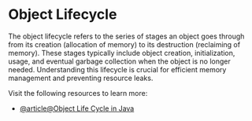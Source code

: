 # Object Lifecycle

The object lifecycle refers to the series of stages an object goes through from its creation (allocation of memory) to its destruction (reclaiming of memory). These stages typically include object creation, initialization, usage, and eventual garbage collection when the object is no longer needed. Understanding this lifecycle is crucial for efficient memory management and preventing resource leaks.

Visit the following resources to learn more:

- [@article@Object Life Cycle in Java](https://www.tpointtech.com/object-life-cycle-in-java)
